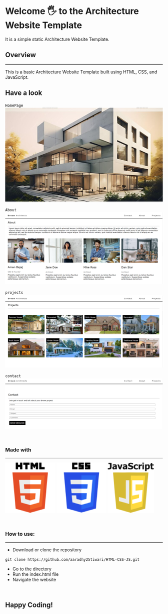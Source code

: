 # Welcome 🖐 to the Architecture Website Template
It is a simple static Architecture Website Template.

## Overview
------------

This is a basic Architecture Website Template built using HTML, CSS, and JavaScript.


## Have a look 
`HomePage`
![HomePage](images/homepage.jpg)

`About`
![HomePage](images/about.png)

`projects`
![HomePage](images/projects.png)

`contact`
![HomePage](images/contact.png)

<br>

### Made with

---

![HTML](images/HTML5.png)
![CSS](images/CSS.png)
![JS](images/JavaScript.png)

<br>

### How to use:

---

- Download or clone the repository

```
git clone https://github.com/aaradhy25tiwari/HTML-CSS-JS.git
```

- Go to the directory
- Run the index.html file
- Navigate the website

<br>

## Happy Coding!
